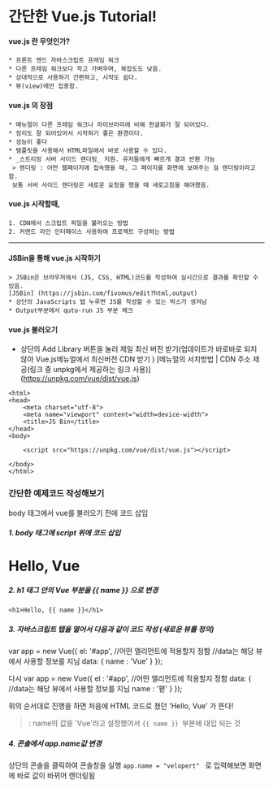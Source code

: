 # 간단한 Vue.js Tutorial!

#### vue.js 란 무엇인가?
    * 프론트 엔드 자바스크립트 프레임 워크
    * 다른 프레임 워크보다 작고 가벼우며, 복잡도도 낮음. 
    * 상대적으로 사용하기 간편하고, 시작도 쉽다.
    * 뷰(view)에만 집중함.

#### vue.js 의 장점
    * 메뉴얼이 다른 프레임 워크나 라이브러리에 비해 한글화가 잘 되어있다.
    * 정리도 잘 되어있어서 시작하기 좋은 환경이다.
    * 성능이 좋다
    * 템플릿을 사용해서 HTML파일에서 바로 사용할 수 있다.
    * _스트리밍 서버 사이드 렌더링_ 지원. 유저들에게 빠르게 결과 반환 가능
     > 렌더링 : 어떤 웹페이지에 접속했을 때, 그 페이지를 화면에 보여주는 걸 렌더링이라고 함.
     보통 서버 사이드 렌더링은 새로운 요청을 했을 때 새로고침을 해야했음. 

#### vue.js 시작할때,
    1. CDN에서 스크립트 파일을 불러오는 방법
    2. 커맨드 라인 인터페이스 사용하여 프로젝트 구성하는 방법

*   *   *
#### JSBin을 통해 vue.js 시작하기
    > JSBin은 브라우저에서 (JS, CSS, HTML)코드를 작성하여 실시간으로 결과를 확인할 수 있음.
    [JSBin] (https://jsbin.com/fivomus/edit?html,output)
    * 상단의 JavaScripts 탭 누루면 JS를 작성할 수 있는 박스가 생겨남
    * Output부분에서 quto-run JS 부분 체크
    
#### vue.js 불러오기
* 상단의 Add Library 버튼을 눌러 제일 최신 버전 받기(업데이트가 바로바로 되지 않아 Vue.js메뉴얼에서 최신버전 CDN 받기 )
[메뉴얼의 서치방법 | CDN 주소 제공(링크 중 unpkg에서 제공하는 링크 사용)] (https://unpkg.com/vue/dist/vue.js)
   
 <!DOCTYPE html>
    <html>
    <head>
        <meta charset="utf-8">
        <meta name="viewport" content="width=device-width">
        <title>JS Bin</title>
    </head>
    <body>

        <script src="https://unpkg.com/vue/dist/vue.js"></script>
  
    </body>
    </html>

### 간단한 예제코드 작성해보기
body 태그에서 vue를 불러오기 전에 코드 삽입

##### 1. body 태그에 script 위에 코드 삽입

   <div id = "app">
    <h1>Hello, Vue</h1>
    <div>


##### 2. h1 태그 안의 Vue 부분을 {{ name }} 으로 변경
   
    <h1>Hello, {{ name }}</h1>


##### 3. 자바스크립트 탭을 열어서 다음과 같이 코드 작성 (새로운 뷰를 정의)
<Java Script>
   var app = new Vue({  
      el: '#app', //어떤 엘리먼트에 적용할지 정함  
                  //data는 해당 뷰에서 사용할 정보를 지님  
      data: {  
      name : 'Vue'  
      }  
   });

다시
   var app = new Vue({
      el : '#app', //어떤 엘리먼트에 적용할지 정함
      data: { //data는 해당 뷰에서 사용할 정보를 지님
      name : '펻'
      }
   });

위의 순서대로 진행을 하면 처음에 HTML 코드로 쳤던 'Hello, Vue' 가 뜬다!
> : name의 값을 'Vue'라고 설정했어서 `{{ name }} `부분에 대입 되는 것

##### 4. 콘솔에서 app.name값 변경
상단의 콘솔을 클릭하여 콘솔창을 실행
`app.name = "velopert" ` 로 입력해보면 화면에 바로 값이 바뀌어 렌더링됨

